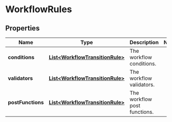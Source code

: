 # WorkflowRules

## Properties
Name | Type | Description | Notes
------------ | ------------- | ------------- | -------------
**conditions** | [**List&lt;WorkflowTransitionRule&gt;**](WorkflowTransitionRule.md) | The workflow conditions. | 
**validators** | [**List&lt;WorkflowTransitionRule&gt;**](WorkflowTransitionRule.md) | The workflow validators. | 
**postFunctions** | [**List&lt;WorkflowTransitionRule&gt;**](WorkflowTransitionRule.md) | The workflow post functions. | 
